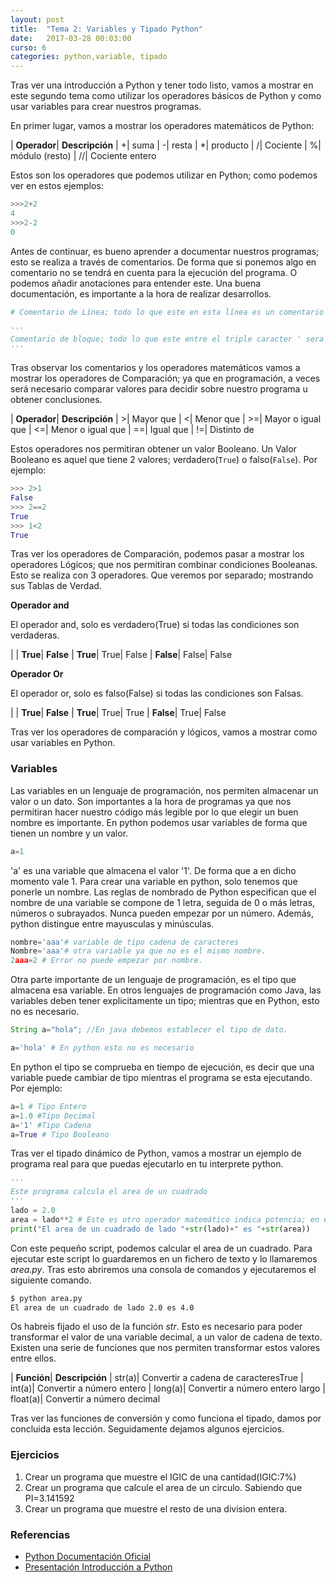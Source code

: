```yaml
---
layout: post
title:  "Tema 2: Variables y Tipado Python"
date:   2017-03-28 00:03:00
curso: 6
categories: python,variable, tipado
---
```


Tras ver una introducción a Python y tener todo listo, vamos a mostrar en este segundo tema como utilizar los operadores básicos de Python y como usar variables para crear nuestros programas.

En primer lugar, vamos a mostrar los operadores matemáticos de Python:

|   **Operador**|   **Descripción**
|   +|  suma
|   -|  resta
|   *|  producto
|   /|  Cociente
|   %|  módulo (resto)
|   //| Cociente entero

Estos son los operadores que podemos utilizar en Python; como podemos ver en estos ejemplos:

```python
>>>2+2
4
>>>2-2
0
```

Antes de continuar, es bueno aprender a documentar nuestros programas; esto se realiza  a través de comentarios. De forma que si ponemos algo en comentario no se tendrá en cuenta para la ejecución del programa. O podemos añadir anotaciones para entender este. Una buena documentación, es importante a la hora de realizar desarrollos.

```python
# Comentario de Línea; todo lo que este en esta línea es un comentario
```

```python
'''
Comentario de bloque; todo lo que este entre el triple caracter ' sera comentario
''' 
```

Tras observar los comentarios y los operadores matemáticos vamos a mostrar los operadores de Comparación; ya que en programación, a veces será necesario comparar valores para decidir sobre nuestro programa u obtener conclusiones.

|   **Operador**|  **Descripción**
|   >|  Mayor que
|   <|  Menor que
|   >=| Mayor o igual que
|   <=| Menor o igual que
|   ==| Igual que
|   !=| Distinto de

Estos operadores nos permitiran obtener un valor Booleano. Un Valor Booleano es aquel que tiene 2 valores; verdadero(```True```) o falso(```False```). Por ejemplo:

```python
>>> 2>1
False
>>> 2==2
True
>>> 1<2
True
```

Tras ver los operadores de Comparación, podemos pasar a mostrar los operadores Lógicos; que nos permitiran combinar condiciones Booleanas. Esto se realiza con 3 operadores. Que veremos por separado; mostrando sus Tablas de Verdad.

**Operador and**

El operador and, solo es verdadero(True) si todas las condiciones son verdaderas.

|   | **True**| **False**
|   **True**|   True|   False
|   **False**|  False|   False

**Operador Or**

El operador or, solo es falso(False) si todas las condiciones son Falsas.

|   | **True**| **False**
|   **True**|   True|   True
|   **False**|  True|   False

Tras ver los operadores de comparación y lógicos, vamos a mostrar como usar variables en Python.

### Variables

Las variables en un lenguaje de programación, nos permiten almacenar un valor o un dato. Son importantes a la hora de programas ya que nos permitiran hacer nuestro código más legible por lo que elegir un buen nombre es importante. En python podemos usar variables de forma que tienen un nombre y un valor.

```python
a=1
```

'a' es una variable que almacena el valor '1'. De forma que a en dicho momento vale 1. Para crear una variable en python, solo tenemos que ponerle un nombre. Las reglas de nombrado de Python especifican que el nombre de una variable se compone de 1 letra, seguida de 0 o más letras, números o subrayados. Nunca pueden empezar por un número. Además, python distingue entre mayusculas y minúsculas.

```python
nombre='aaa'# variable de tipo cadena de caracteres
Nombre='aaa'# otra variable ya que no es el mismo nombre.
2aaa=2 # Error no puede empezar por nombre.
```

Otra parte importante de un lenguaje de programación, es el tipo que almacena esa variable. En otros lenguajes de programación como Java, las variables deben tener explicitamente un tipo; mientras que en Python, esto no es necesario.

```java
String a="hola"; //En java debemos establecer el tipo de dato.
```

```python
a='hola' # En python esto no es necesario
```

En python el tipo se comprueba en tiempo de ejecución, es decir que una variable puede cambiar de tipo mientras el programa se esta ejecutando. Por ejemplo:

```python
a=1 # Tipo Entero
a=1.0 #Tipo Decimal
a='1' #Tipo Cadena
a=True # Tipo Booleano
```

Tras ver el tipado dinámico de Python, vamos a mostrar un ejemplo de programa real para que puedas ejecutarlo en tu interprete python.

```python
'''
Este programa calcula el area de un cuadrado
'''
lado = 2.0
area = lado**2 # Este es otro operador matemático indica potencia; en este caso estamos elevando lado al cuadrado.
print("El area de un cuadrado de lado "+str(lado)+" es "+str(area))
```

Con este pequeño script, podemos calcular el area de un cuadrado. Para ejecutar este script lo guardaremos en un fichero de texto y lo llamaremos _area.py_. Tras esto abriremos una consola de comandos y ejecutaremos el siguiente comando.

```bash
$ python area.py
El area de un cuadrado de lado 2.0 es 4.0
```

Os habreis fijado el uso de la función _str_. Esto es necesario para poder transformar el valor de una variable decimal, a un valor de cadena de texto. Existen una serie de funciones que nos permiten transformar estos valores entre ellos.

|   **Función**|    **Descripción**
| str(a)|  Convertir a cadena de caracteresTrue
| int(a)|  Convertir a número entero
| long(a)|  Convertir a número entero largo
| float(a)|  Convertir a número decimal

Tras ver las funciones de conversión y como funciona el tipado, damos por concluida esta lección. Seguidamente dejamos algunos ejercicios.

### Ejercicios

1. Crear un programa que muestre el IGIC de una cantidad(IGIC:7%)
2. Crear un programa que calcule el area de un circulo. Sabiendo que PI=3.141592
3. Crear un programa que muestre el resto de una division entera.


### Referencias

* [Python Documentación Oficial](https://www.python.org/)
* [Presentación Introducción a Python](http://slides.com/zerasul/python#/)


